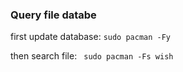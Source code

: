 ### Query file databe
first update database:
`sudo pacman -Fy`

then search file:
` sudo pacman -Fs wish`
